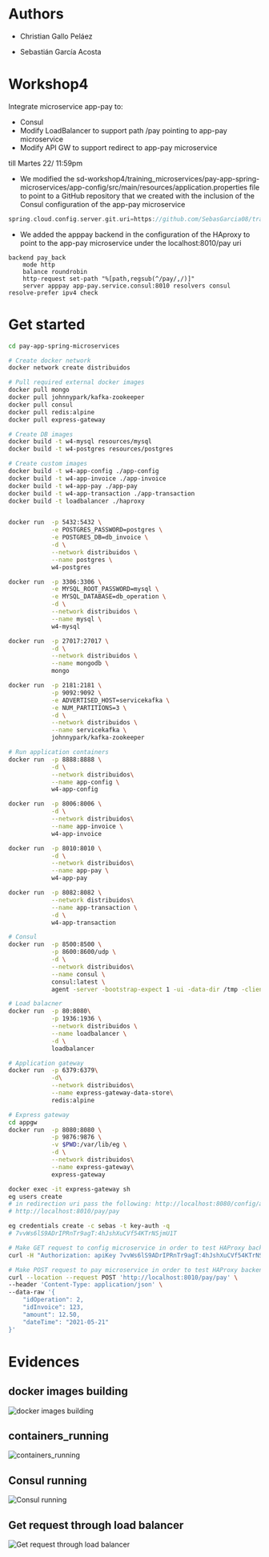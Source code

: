 # Authors

* Christian Gallo Peláez 

* Sebastián García Acosta
# Workshop4

Integrate microservice app-pay to:
- Consul
- Modify LoadBalancer to support path /pay pointing to app-pay microservice 
- Modify API GW to support redirect to app-pay microservice

till Martes 22/ 11:59pm 

* We modified the sd-workshop4/training_microservices/pay-app-spring-microservices/app-config/src/main/resources/application.properties file to point to a GitHub repository that we created with the inclusion of the Consul configuration of the app-pay microservice

```gradle
spring.cloud.config.server.git.uri=https://github.com/SebasGarcia08/training_microservices.git
```

* We added the apppay backend in the configuration of the HAproxy to point to the app-pay microservice under the localhost:8010/pay uri

```
backend pay_back
    mode http
    balance roundrobin
    http-request set-path "%[path,regsub(^/pay/,/)]"
    server apppay app-pay.service.consul:8010 resolvers consul resolve-prefer ipv4 check

```
# Get started

```bash
cd pay-app-spring-microservices

# Create docker network
docker network create distribuidos 

# Pull required external docker images
docker pull mongo
docker pull johnnypark/kafka-zookeeper
docker pull consul
docker pull redis:alpine
docker pull express-gateway

# Create DB images 
docker build -t w4-mysql resources/mysql
docker build -t w4-postgres resources/postgres

# Create custom images 
docker build -t w4-app-config ./app-config
docker build -t w4-app-invoice ./app-invoice
docker build -t w4-app-pay ./app-pay
docker build -t w4-app-transaction ./app-transaction
docker build -t loadbalancer ./haproxy


docker run  -p 5432:5432 \
            -e POSTGRES_PASSWORD=postgres \
            -e POSTGRES_DB=db_invoice \
            -d \
            --network distribuidos \
            --name postgres \
            w4-postgres

docker run  -p 3306:3306 \
            -e MYSQL_ROOT_PASSWORD=mysql \
            -e MYSQL_DATABASE=db_operation \
            -d \
            --network distribuidos \
            --name mysql \
            w4-mysql

docker run  -p 27017:27017 \
            -d \
            --network distribuidos \
            --name mongodb \
            mongo

docker run  -p 2181:2181 \
            -p 9092:9092 \
            -e ADVERTISED_HOST=servicekafka \
            -e NUM_PARTITIONS=3 \
            -d \
            --network distribuidos \
            --name servicekafka \
            johnnypark/kafka-zookeeper

# Run application containers
docker run  -p 8888:8888 \
            -d \
            --network distribuidos\
            --name app-config \
            w4-app-config

docker run  -p 8006:8006 \
            -d \
            --network distribuidos\
            --name app-invoice \
            w4-app-invoice

docker run  -p 8010:8010 \
            -d \
            --network distribuidos\
            --name app-pay \
            w4-app-pay

docker run  -p 8082:8082 \
            --network distribuidos\
            --name app-transaction \
            -d \
            w4-app-transaction

# Consul
docker run  -p 8500:8500 \
            -p 8600:8600/udp \
            -d \
            --network distribuidos\
            --name consul \
            consul:latest \
            agent -server -bootstrap-expect 1 -ui -data-dir /tmp -client=0.0.0.0

# Load balacner
docker run  -p 80:8080\
            -p 1936:1936 \
            --network distribuidos \
            --name loadbalancer \
            -d \
            loadbalancer

# Application gateway
docker run  -p 6379:6379\
            -d\
            --network distribuidos\
            --name express-gateway-data-store\
            redis:alpine 

# Express gateway
cd appgw
docker run  -p 8080:8080 \
            -p 9876:9876 \
            -v $PWD:/var/lib/eg \
            -d \
            --network distribuidos\
            --name express-gateway\
            express-gateway

docker exec -it express-gateway sh
eg users create
# in redirection uri pass the following: http://localhost:8080/config/app-pay/dev 
# http://localhost:8010/pay/pay

eg credentials create -c sebas -t key-auth -q
# 7vvWs6lS9ADrIPRnTr9agT:4hJshXuCVf54KTrNSjmU1T

# Make GET request to config microservice in order to test HAProxy backend configuration
curl -H "Authorization: apiKey 7vvWs6lS9ADrIPRnTr9agT:4hJshXuCVf54KTrNSjmU1T" http://localhost:8080/config/app-pay/dev

# Make POST request to pay microservice in order to test HAProxy backend configuration
curl --location --request POST 'http://localhost:8010/pay/pay' \
--header 'Content-Type: application/json' \
--data-raw '{
    "idOperation": 2,
    "idInvoice": 123,
    "amount": 12.50,
    "dateTime": "2021-05-21"
}'
```

# Evidences
## docker images building 
![docker images building](evidences/docker_images_building.jpeg)
## containers_running 
![containers_running](evidences/containers_running.png)

## Consul running 
![Consul running](evidences/consul_running.png)

## Get request through load balancer 
![Get request through load balancer](evidences/get-request-success-app-pay.jpeg)
